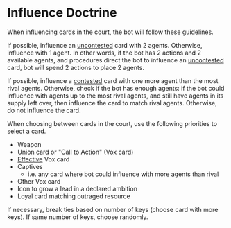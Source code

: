# Influence Doctrine

When influencing cards in the court, the bot will follow these guidelines.

If possible, influence an <ins>uncontested</ins> card with 2 agents. Otherwise, influence with 1 agent. In other words, if the bot has 2 actions and 2 available agents, and procedures direct the bot to influence an <ins>uncontested</ins> card, bot will spend 2 actions to place 2 agents.

If possible, influence a <ins>contested</ins> card with one more agent than the most rival agents. Otherwise, check if the bot has enough agents: if the bot could influence with agents up to the most rival agents, and still have agents in its supply left over, then influence the card to match rival agents. Otherwise, do not influence the card.

When choosing between cards in the court, use the following priorities to select a card.

- Weapon
- Union card or "Call to Action" (Vox card)
- <ins>Effective</ins> Vox card
- Captives
	- i.e. any card where bot could influence with more agents than rival
- Other Vox card
- Icon to grow a lead in a declared ambition
- Loyal card matching outraged resource

If necessary, break ties based on number of keys (choose card with more keys).
If same number of keys, choose randomly.
